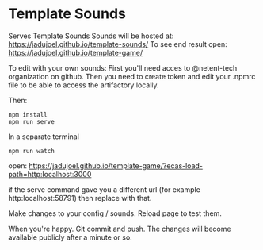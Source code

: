 # Template Sounds
Serves Template Sounds
Sounds will be hosted at: https://jadujoel.github.io/template-sounds/
To see end result open:  https://jadujoel.github.io/template-game/

To edit with your own sounds:
First you'll need acces to @netent-tech organization on github.
Then you need to create token and edit your .npmrc file to be able to access the artifactory locally.

Then:
```
npm install
npm run serve
```
In a separate terminal
```
npm run watch
```
open: https://jadujoel.github.io/template-game/?ecas-load-path=http:localhost:3000

if the serve command gave you a different url (for example http:localhost:58791) then replace with that.

Make changes to your config / sounds.
Reload page to test them.

When you're happy.
Git commit and push.
The changes will become available publicly after a minute or so.

